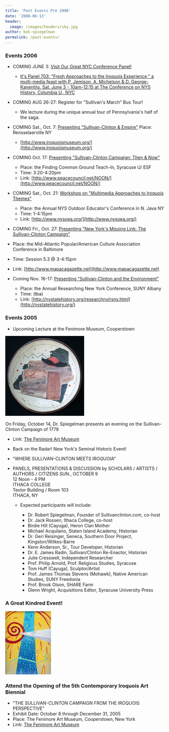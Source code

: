 ```yaml
---
title: 'Past Events Pre 2008'
date: '2008-06-13'
header:
  image: /images/headers/sky.jpg
author: bob-spiegelman
permalink: /past-events/
---
```


### Events 2006
  - COMING JUNE 3: [Visit Our Great NYC Conference Panel!](http://www.nyhistory.com/)
    - [It's Panel 703: "Fresh Approaches to the Iroquois Experience," a multi-media feast with P. Jemison, A. Michelson & D. George-Kanentiio. Sat. June 3 - 10am-12:15 at The Conference on NYS History, Columbia U., NYC](http://www.nyhistory.com/)
  - COMING AUG 26-27: Register for "Sullivan's March" Bus Tour!
    - We lecture during the unique annual tour of Pennsylvania's half of the saga.
  - COMING Sat., Oct. 7: [Presenting "Sullivan-Clinton & Empire"](http://www.iroquoismuseum.org/) Place: Rensselaerville NY
    - [http://www.iroquoismuseum.org/](http://www.iroquoismuseum.org/)
  - COMING Oct. 17: [Presenting "Sullivan-Clinton Campaign: Then & Now"](http://www.peacecouncil.net/NOON/)
    - Place: the Finding Common Ground Teach-In, Syracuse U/ ESF
    - Time: 3:20-4:20pm
    - Link: [http://www.peacecouncil.net/NOON/](http://www.peacecouncil.net/NOON/)

- COMING Sat., Oct. 21: [Workshop on "Multimedia Approaches to Iroquois Themes"](http://www.nysoea.org/)
  - Place: the Annual NYS Outdoor Educator's Conference   in N. Java NY
  - Time: 1-4:15pm
  - Link: [http://www.nysoea.org/](http://www.nysoea.org/)

- COMING Fri., Oct. 27: [Presenting "New York's Missing Link: The Sullivan-Clinton Campaign"](http://www.mapacagazette.net)
 - Place: the Mid-Atlantic Popular/American Culture Association Conference in Baltimore
 - Time: Session 5.3 @ 3-4:15pm
 - Link: [http://www.mapacagazette.net](http://www.mapacagazette.net)

- Coming Nov. 16-17: [Presenting "Sullivan-Clinton and the Environment"](http://nystatehistory.org/)
  - Place: the Annual Researching New York Conference, SUNY Albany
  - Time: (tba)
  - Link: [http://nystatehistory.org/researchny/rsny.html](http://nystatehistory.org/)


### Events 2005
-  Upcoming Lecture at the Fenimore Museum, Cooperstown

[![Iroquois Lecture Image](/images/Iroquois_Lecture_Picture.jpg)](http://www.fenimoreartmuseum.org/ "Visit the Fenimore Art Museum Site")  

 On Friday, October 14, Dr. Spiegelman presents an evening on the Sullivan-Clinton Campaign of 1779

 - Link: [The Fenimore Art Museum](http://www.fenimoreartmuseum.org/)
 - Back on the Radar! New York's Seminal Historic Event!
 - "WHERE SULLIVAN-CLINTON MEETS IROQUOIA"
 - PANELS, PRESENTATIONS & DISCUSSION by SCHOLARS / ARTISTS / AUTHORS / CITIZENS
      SUN., OCTOBER 9  
      12 Noon - 4 PM  
      ITHACA COLLEGE  
      Textor Building / Room 103  
      ITHACA, NY

    - Expected participants will include:

      *   Dr. Robert Spiegelman, Founder of Sullivanclinton.com, co-host
      *   Dr. Jack Rossen, Ithaca College, co-host
      *   Birdie Hill (Cayuga), Heron Clan Mother
      *   Michael Acquilano, Staten Island Academy, Historian
      *   Dr. Geri Reisinger, Seneca, Southern Door Project, Kingston/Wilkes-Barre
      *   Kenn Anderson, Sr., Tour Developer, Historian
      *   Dr. E. James Radin, Sullivan/Clinton Re-Enactor, Historian
      *   Julie Cresswell, Independent Researcher
      *   Prof. Philip Arnold, Prof. Religious Studies, Syracuse
      *   Tom Huff (Cayuga), Sculptor/Artist
      *   Prof. James Thomas Stevens (Mohawk), Native American Studies, SUNY Freedonia
      *   Prof. Brook Olson, SHARE Farm
      *   Glenn Wright, Acquisitions Editor, Syracuse University Press


### A Great Kindred Event!

[![Iroquois Painting](/images/Iroquois_Biennial.jpg)](http://www.fenimoreartmuseum.org/ "Visit the Fenimore Art Museum Site")  

### Attend the Opening of the 5th Contemporary Iroquois Art Biennial
 - "THE SULLIVAN-CLINTON CAMPAIGN FROM THE IROQUOIS PERSPECTIVE"
 - Exhibit Date: October 8 through December 31, 2005
 - Place: The Fenimore Art Museum, Cooperstown, New York
 - Link: [The Fenimore Art Museum](http://www.fenimoreartmuseum.org/)
